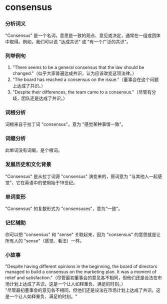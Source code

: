 # consensus

### 分析词义

  

"Consensus" 是一个名词，意思是一致的观点、意见或决定，通常在一组或团体中取得。例如，我们可以说 "达成共识" 或 "有一个广泛的共识"。

  

### 列举例句

  

1.  "There seems to be a general consensus that the law should be changed."（似乎大家普遍达成共识，认为应该改变这项法律。）
2.  "The board has reached a consensus on the issue."（董事会在这个问题上达成了共识。）
3.  "Despite their differences, the team came to a consensus."（尽管有分歧，团队还是达成了共识。）

  

### 词根分析

  

词根来自于拉丁词 "consensus"，意为 "感觉某种事情一致"。

  

### 词缀分析

  

此单词没有词缀，是个根词。

  

### 发展历史和文化背景

  

"Consensus" 是从拉丁词源 "consensus" 演变来的，原词意为 "与其他人一起感觉"，它在英语中的使用始于19世纪。

  

### 单词变形

  

"Consensus" 的复数形式为 "consensuses"，意为“一致”。

  

### 记忆辅助

  

你可以把 "consensus" 和 "sense" 关联起来，因为 "consensus" 的意思就是让所有人的 "sense"（感觉、看法）一样。

  

### 小故事

  

"Despite having different opinions in the beginning, the board of directors managed to build a consensus on the marketing plan. It was a moment of relief and satisfaction."（尽管最初董事会的意见各不相同，但他们还是设法在市场计划上达成了共识。这是一个让人如释重负、满足的时刻。）  
"尽管最初董事会的意见各不相同，但他们还是设法在市场计划上达成了共识。这是一个让人如释重负、满足的时刻。"
